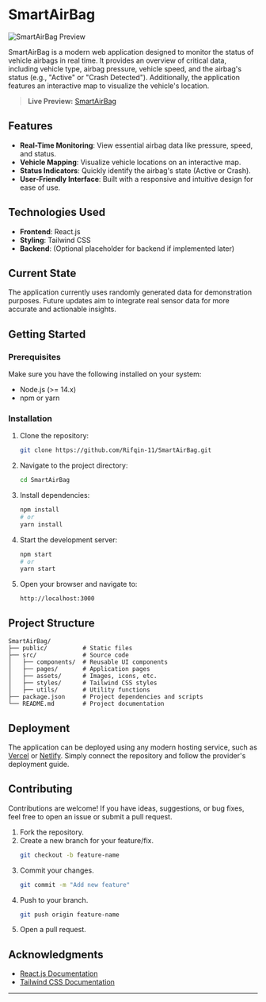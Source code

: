# SmartAirBag

![SmartAirBag Preview](https://smartairbag.rifqinaufal11.studio/preview-image.png)

SmartAirBag is a modern web application designed to monitor the status of vehicle airbags in real time. It provides an overview of critical data, including vehicle type, airbag pressure, vehicle speed, and the airbag's status (e.g., "Active" or "Crash Detected"). Additionally, the application features an interactive map to visualize the vehicle's location.

> **Live Preview:** [SmartAirBag](https://smartairbag.rifqinaufal11.studio/)

## Features

- **Real-Time Monitoring**: View essential airbag data like pressure, speed, and status.
- **Vehicle Mapping**: Visualize vehicle locations on an interactive map.
- **Status Indicators**: Quickly identify the airbag's state (Active or Crash).
- **User-Friendly Interface**: Built with a responsive and intuitive design for ease of use.

## Technologies Used

- **Frontend**: React.js
- **Styling**: Tailwind CSS
- **Backend**: (Optional placeholder for backend if implemented later)

## Current State

The application currently uses randomly generated data for demonstration purposes. Future updates aim to integrate real sensor data for more accurate and actionable insights.

## Getting Started

### Prerequisites

Make sure you have the following installed on your system:

- Node.js (>= 14.x)
- npm or yarn

### Installation

1. Clone the repository:

   ```bash
   git clone https://github.com/Rifqin-11/SmartAirBag.git
   ```

2. Navigate to the project directory:

   ```bash
   cd SmartAirBag
   ```

3. Install dependencies:

   ```bash
   npm install
   # or
   yarn install
   ```

4. Start the development server:

   ```bash
   npm start
   # or
   yarn start
   ```

5. Open your browser and navigate to:

   ```
   http://localhost:3000
   ```

## Project Structure

```plaintext
SmartAirBag/
├── public/          # Static files
├── src/             # Source code
│   ├── components/  # Reusable UI components
│   ├── pages/       # Application pages
│   ├── assets/      # Images, icons, etc.
│   ├── styles/      # Tailwind CSS styles
│   ├── utils/       # Utility functions
├── package.json     # Project dependencies and scripts
└── README.md        # Project documentation
```

## Deployment

The application can be deployed using any modern hosting service, such as [Vercel](https://vercel.com/) or [Netlify](https://www.netlify.com/). Simply connect the repository and follow the provider's deployment guide.

## Contributing

Contributions are welcome! If you have ideas, suggestions, or bug fixes, feel free to open an issue or submit a pull request.

1. Fork the repository.
2. Create a new branch for your feature/fix.
   ```bash
   git checkout -b feature-name
   ```
3. Commit your changes.
   ```bash
   git commit -m "Add new feature"
   ```
4. Push to your branch.
   ```bash
   git push origin feature-name
   ```
5. Open a pull request.


## Acknowledgments

- [React.js Documentation](https://reactjs.org/docs/getting-started.html)
- [Tailwind CSS Documentation](https://tailwindcss.com/docs/installation)

---

